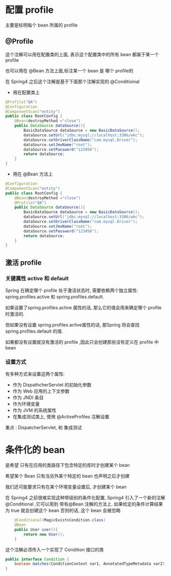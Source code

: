 # 配置 profile
主要是标明每个 bean 所属的 profile

## @Profile
这个注解可以用在配置类的上面, 表示这个配置类中的所有 bean 都属于某一个 profile

也可以用在 @Bean 方法上面,标注某一个 bean 是 哪个 profile的

在 Spring4 之后这个注解是基于下面那个注解实现的 @Conditioinal

* 用在配置类上
```java
@Profile("QA")
@Configuration
@ComponentScan("entity")
public class RootConfig {
    @Bean(destroyMethod ="close")
    public DataSource dataSource(){
        BasicDataSource dataSource = new BasicDataSource();
        dataSource.setUrl("jdbc:mysql://localhost:3306/wkc");
        dataSource.setDriverClassName("com.mysql.Driver");
        dataSource.setJmxName("root");
        dataSource.setPassword("123456");
        return dataSource;
    }
}
```
* 用在 @Bean 方法上
```java
@Configuration
@ComponentScan("entity")
public class RootConfig {
    @Bean(destroyMethod ="close")
    @Profile("QA")
    public DataSource dataSource(){
        BasicDataSource dataSource = new BasicDataSource();
        dataSource.setUrl("jdbc:mysql://localhost:3306/wkc");
        dataSource.setDriverClassName("com.mysql.Driver");
        dataSource.setJmxName("root");
        dataSource.setPassword("123456");
        return dataSource;
    }
}
```

## 激活 profile

### 关键属性 active 和 default
Spring 在确定哪个 profile 处于激活状态时, 需要依赖两个独立属性: spring.profiles.active 和 spring.profiles.default. 

如果设置了spring.profiles.active 属性的话, 那么它的值会用来确定哪个 profile 时激活的. 

但如果没有设置 spring.profiles.active属性的话, 那Spring 将会查找spring.profiles.default 的值. 

如果都没有设置就没有激活的 profile ,因此只会创建那些没有定义在 profile 中 bean

### 设置方式
有多种方式来设置这两个属性:
* 作为 DispathcherServlet 的初始化参数
* 作为 Web 应用的上下文参数
* 作为 JNDI 条目
* 作为环境变量
* 作为 JVM 的系统属性
* 在集成测试类上, 使用 @ActiveProfiles 注解设置

重点 : DispatcherServlet, 和 集成测试

# 条件化的 bean
是希望 只有在应用的类路径下包含特定的库时才创建某个 bean

希望某个 Bean 只有当另外某个特定的 bean 也声明之后才创建

我们还可能要求只有在某个环境变量设置后, 才创建某个 bean

在 Spring4 之前很难实现这种带级别的条件化配置, Spring4 引入了一个新的注解 @Conditional ,它可以用到 带有@Bean 注解的方法上. 如果给定的条件计算结果为 true 就会创建这个 bean 否则的话, 这个 bean 会被忽略

```java
    @Conditional(MagicExistsCondition.class)
    @Bean
    public User user(){
        return new User();
    }
```
这个注解必须传入一个实现了 Condition 接口的类
```java
public interface Condition {
    boolean matches(ConditionContext var1, AnnotatedTypeMetadata var2);
}
```
